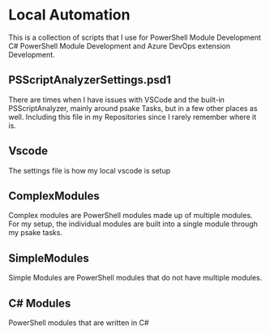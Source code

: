 # Local Automation

This is a collection of scripts that I use for PowerShell Module Development C# PowerShell Module Development and Azure DevOps extension Development.

## PSScriptAnalyzerSettings.psd1

There are times when I have issues with VSCode and the built-in PSScriptAnalyzer, mainly around psake Tasks, but in a few other places as well. Including this file in my Repositories since I rarely remember where it is.

## Vscode

The settings file is how my local vscode is setup

## ComplexModules

Complex modules are PowerShell modules made up of multiple modules. For my setup, the individual modules are built into a single module through my psake tasks.

## SimpleModules

Simple Modules are PowerShell modules that do not have multiple modules.

## C# Modules

PowerShell modules that are written in C#
